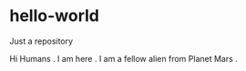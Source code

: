 # hello-world

Just a repository


Hi Humans . 
I am here . 
I am a fellow alien from Planet Mars .
